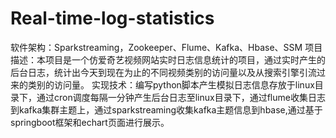 # Real-time-log-statistics
软件架构：Sparkstreaming，Zookeeper、Flume、Kafka、Hbase、SSM
项目描述：本项目是一个仿爱奇艺视频网站实时日志信息统计的项目，通过实时产生的后台日志，统计出今天到现在为止的不同视频类别的访问量以及从搜索引擎引流过来的类别的访问量。
实现技术：编写python脚本产生模拟日志信息存放于linux目录下，通过cron调度每隔一分钟产生后台日志至linux目录下，通过flume收集日志到kafka集群主题上，通过sparkstreaming收集kafka主题信息到hbase,通过基于springboot框架和echart页面进行展示。
